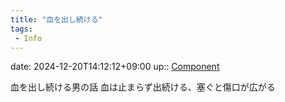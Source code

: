 ```yaml
---
title: "血を出し続ける"
tags:
 - Info
---
```


date: 2024-12-20T14:12:12+09:00
up:: [Component](../Bar/Novel/Chaos/Component.md)

血を出し続ける男の話
血は止まらず出続ける、塞ぐと傷口が広がる